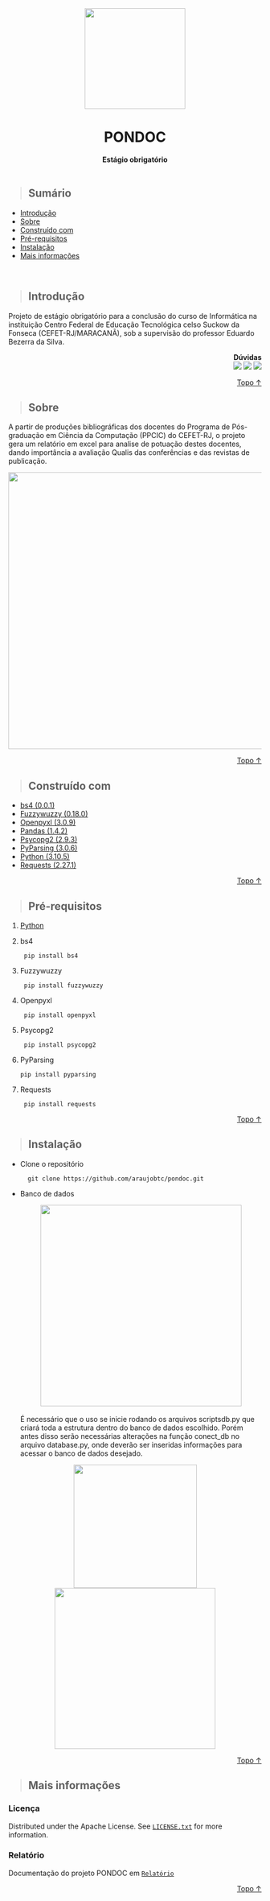 <div align=center>
    <img width=200 src='https://user-images.githubusercontent.com/60933617/166180801-b6f8fc4f-37ab-4039-ab40-237cb094f56d.png'/>
    <h1>PONDOC</h1>
    <b>Estágio obrigatório</b>
</div>

<br>

> ## Sumário
* [Introdução](#Introdução)
* [Sobre](#Sobre)
* [Construído com](#Construído-com)
* [Pré-requisitos](#Pré-requisitos)
* [Instalação](#Instalação)
* [Mais informações](#Mais-informações)

<br>


> ## Introdução
<p>
    Projeto de estágio obrigatório para a conclusão do curso de Informática na instituição Centro Federal de Educação Tecnológica celso Suckow da Fonseca 
    (CEFET-RJ/MARACANÃ), sob a supervisão do professor Eduardo Bezerra da Silva.
    <div align=right> 
        <b>Dúvidas</b> <br>
        <a href = "https://github.com/araujobtc/pondoc/issues/new"><img src="https://img.shields.io/badge/-Issues-%23333?style=for-the-badge&logo=github&logoColor=white" target="_blank"></a>
        <a href="https://www.linkedin.com/in/isabelle-ferreira-de-araujo" target="_blank"><img src="https://img.shields.io/badge/-LinkedIn-%230077B5?style=for-the-badge&logo=linkedin&logoColor=white" target="_blank"></a> 
        <a href = "mailto:isabelletecn@gmail.com"><img src="https://img.shields.io/badge/-Gmail-%23333?style=for-the-badge&logo=gmail&logoColor=white" target="_blank"></a>
    </div>
</p>

<p align="right"><a href="#PONDOC">Topo ↑</a></p>


> ## Sobre

<p>
    A partir de produções bibliográficas dos docentes do Programa de Pós-graduação em Ciência da Computação (PPCIC) do CEFET-RJ, o projeto gera um relatório em
    excel para analise de potuação destes docentes, dando importância a avaliação Qualis das conferências e das revistas de publicação.
</p>
<div align=center><img width=550 src='https://user-images.githubusercontent.com/60933617/182955105-f64f7bf6-9f0d-4fc9-a08a-a4ee542190e7.png'/></div>

<p align="right"><a href="#PONDOC">Topo ↑</a></p>


> ## Construído com

* <a href='https://pypi.org/project/bs4/'>bs4 (0.0.1)</a>
* <a href='https://pypi.org/project/fuzzywuzzy/'>Fuzzywuzzy (0.18.0)</a>
* <a href='https://pypi.org/project/openpyxl/'>Openpyxl (3.0.9)</a>
* <a href='https://pypi.org/project/pandas/'>Pandas (1.4.2)</a>
* <a href='https://pypi.org/project/psycopg2/'>Psycopg2 (2.9.3)</a>
* <a href='https://pypi.org/project/pyparsing/'>PyParsing (3.0.6)</a>
* <a href='https://www.python.org'>Python (3.10.5)</a>
* <a href='https://pypi.org/project/requests/'>Requests (2.27.1)</a>

<p align="right"><a href="#PONDOC">Topo ↑</a></p>


> ## Pré-requisitos

1. [Python](https://www.python.org/downloads/)
  
3. bs4

        pip install bs4
5. Fuzzywuzzy

        pip install fuzzywuzzy
6. Openpyxl

        pip install openpyxl
8. Psycopg2

        pip install psycopg2
10. PyParsing

        pip install pyparsing
9. Requests

        pip install requests
        
<p align="right"><a href="#PONDOC">Topo ↑</a></p>

> ## Instalação

* Clone o repositório

        git clone https://github.com/araujobtc/pondoc.git
* Banco de dados
<br><div align=center><img width=400 src='https://user-images.githubusercontent.com/60933617/182953618-a2c8ac85-fdb4-4cf3-8bb5-b12ef55f2723.png'/></div>
<br>É necessário que o uso se inicie rodando os arquivos scriptsdb.py que criará toda a estrutura dentro do banco de dados escolhido. Porém antes disso serão               necessárias alterações na função conect_db no arquivo database.py, onde deverão ser inseridas informações para acessar o banco de dados desejado.

<div align=center>
    <img width=245 src='https://user-images.githubusercontent.com/60933617/182961611-c9083d05-5221-4540-9408-dc569f9b4510.png'/>
    <img width=320 src='https://user-images.githubusercontent.com/60933617/182953708-aae118da-0355-403c-a214-6e8649ae6b2d.png'/><br>
</div>

<p align="right"><a href="#PONDOC">Topo ↑</a></p>

> ## Mais informações

### Licença
Distributed under the Apache License. See [`LICENSE.txt`](https://github.com/araujobtc/pondoc/BLOB/main/LICENSE) for more information.

### Relatório
Documentação do projeto PONDOC em [`Relatório`](#a)

<p align="right"><a href="#PONDOC">Topo ↑</a></p>

